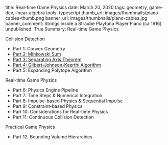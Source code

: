 title:  Real-time Game Physics
date: March 20, 2020
tags:  geometry, game-dev, linear-algebra
tools: typescript
thumb_url: images/thumbnails/piano-cables-thumb.png
banner_url: images/thumbnails/piano-cables.jpg
banner_comment: Strings inside a Straube Playtona Player Piano (ca 1916)
unpublished: True
Summary: Real-time Game Physics

Collision Detection

* Part 1:  Convex Geometry
* [Part 2:  Minkowski Sum](/posts/2018/collision-detection-minkowski-sum)
* [Part 3:  Separating Axis Theorem](/posts/2017/collision-detection-separating-axis-theorem)
* [Part 4:  Gilbert-Johnson-Keerthi Algorithm](/posts/2020/collision-detection-gjk-epa)
* Part 5:  Expanding Polytope Algorithm

Real-time Game Physics

* Part 6: Physics Engine Pipeline
* Part 7: Time Steps & Numerical Integration
* Part 8: Impulse-based Physics & Sequential Impulse
* Part 9: Constraint-based Physics
* Part 10: Considerations for Real-time Physics
* Part 11: Continuous Collision Detection

Practical Game Physics

* Part 12: Bounding Volume Hierarchies